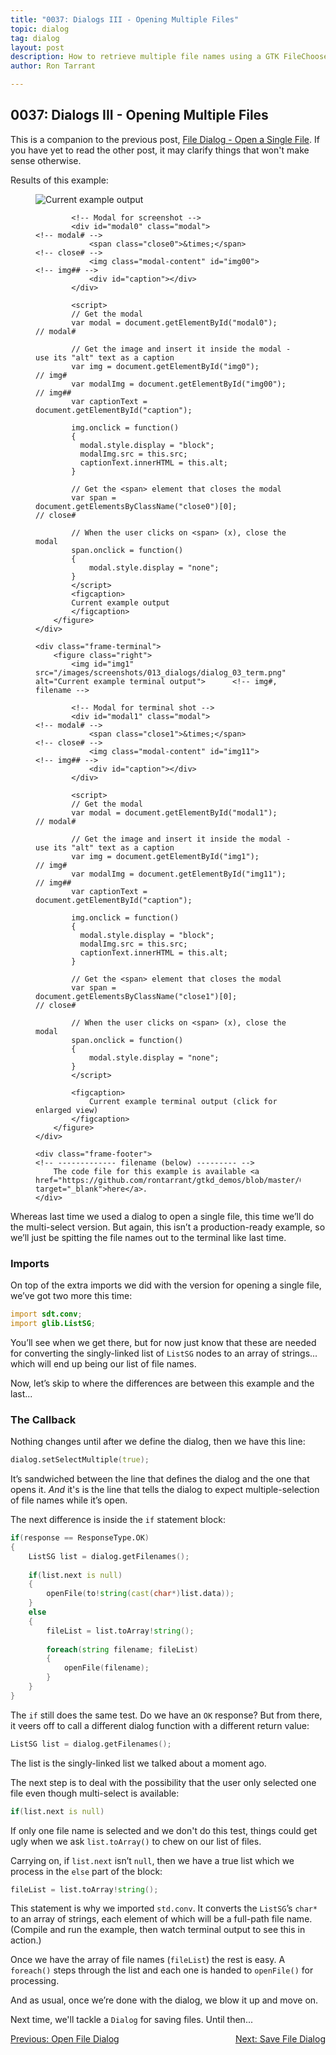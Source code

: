 ```yaml
---
title: "0037: Dialogs III - Opening Multiple Files"
topic: dialog
tag: dialog
layout: post
description: How to retrieve multiple file names using a GTK FileChooserDialog - a D-language tutorial.
author: Ron Tarrant

---
```


## 0037: Dialogs III - Opening Multiple Files

This is a companion to the previous post, [File Dialog - Open a Single File](/2019/05/17/0036-file-open-dialogs.html). If you have yet to read the other post, it may clarify things that won't make sense otherwise. 

<div class="screenshot-frame">
	<div class="frame-header">
		Results of this example:
	</div>
	<div class="frame-screenshot">
		<figure>
			<img id="img0" src="/images/screenshots/013_dialogs/dialog_03.png" alt="Current example output">		<!-- img# -->
			
			<!-- Modal for screenshot -->
			<div id="modal0" class="modal">																	<!-- modal# -->
				<span class="close0">&times;</span>															<!-- close# -->
				<img class="modal-content" id="img00">															<!-- img## -->
				<div id="caption"></div>
			</div>
			
			<script>
			// Get the modal
			var modal = document.getElementById("modal0");														// modal#
			
			// Get the image and insert it inside the modal - use its "alt" text as a caption
			var img = document.getElementById("img0");															// img#
			var modalImg = document.getElementById("img00");													// img##
			var captionText = document.getElementById("caption");

			img.onclick = function()
			{
			  modal.style.display = "block";
			  modalImg.src = this.src;
			  captionText.innerHTML = this.alt;
			}
			
			// Get the <span> element that closes the modal
			var span = document.getElementsByClassName("close0")[0];											// close#
			
			// When the user clicks on <span> (x), close the modal
			span.onclick = function()
			{ 
				modal.style.display = "none";
			}
			</script>
			<figcaption>
			Current example output
			</figcaption>
		</figure>
	</div>

	<div class="frame-terminal">
		<figure class="right">
			<img id="img1" src="/images/screenshots/013_dialogs/dialog_03_term.png" alt="Current example terminal output">		<!-- img#, filename -->

			<!-- Modal for terminal shot -->
			<div id="modal1" class="modal">																				<!-- modal# -->
				<span class="close1">&times;</span>																		<!-- close# -->
				<img class="modal-content" id="img11">																		<!-- img## -->
				<div id="caption"></div>
			</div>
			
			<script>
			// Get the modal
			var modal = document.getElementById("modal1");																	// modal#
			
			// Get the image and insert it inside the modal - use its "alt" text as a caption
			var img = document.getElementById("img1");																		// img#
			var modalImg = document.getElementById("img11");																// img##
			var captionText = document.getElementById("caption");

			img.onclick = function()
			{
			  modal.style.display = "block";
			  modalImg.src = this.src;
			  captionText.innerHTML = this.alt;
			}
			
			// Get the <span> element that closes the modal
			var span = document.getElementsByClassName("close1")[0];														// close#
			
			// When the user clicks on <span> (x), close the modal
			span.onclick = function()
			{ 
				modal.style.display = "none";
			}
			</script>

			<figcaption>
				Current example terminal output (click for enlarged view)
			</figcaption>
		</figure>
	</div>

	<div class="frame-footer">																								<!-- ------------- filename (below) --------- -->
		The code file for this example is available <a href="https://github.com/rontarrant/gtkd_demos/blob/master/013_dialogs/dialog_03_file_open_multiple.d" target="_blank">here</a>.
	</div>
</div>

Whereas last time we used a dialog to open a single file, this time we’ll do the multi-select version. But again, this isn’t a production-ready example, so we’ll just be spitting the file names out to the terminal like last time.

### Imports

On top of the extra imports we did with the version for opening a single file, we’ve got two more this time:

```d
import sdt.conv;
import glib.ListSG;
```

You’ll see when we get there, but for now just know that these are needed for converting the singly-linked list of `ListSG` nodes to an array of strings... which will end up being our list of file names.

Now, let’s skip to where the differences are between this example and the last...

### The Callback

Nothing changes until after we define the dialog, then we have this line:

```d
dialog.setSelectMultiple(true);
```

It’s sandwiched between the line that defines the dialog and the one that opens it. *And* it's is the line that tells the dialog to expect multiple-selection of file names while it’s open.

The next difference is inside the `if` statement block:

```d
if(response == ResponseType.OK)
{
	ListSG list = dialog.getFilenames();
		
	if(list.next is null)
	{
		openFile(to!string(cast(char*)list.data));
	}
	else
	{
		fileList = list.toArray!string();
			
		foreach(string filename; fileList)
		{
			openFile(filename);
		}
	}
}
```

The `if` still does the same test. Do we have an `OK` response? But from there, it veers off to call a different dialog function with a different return value:

```d
ListSG list = dialog.getFilenames();
```

The list is the singly-linked list we talked about a moment ago.

The next step is to deal with the possibility that the user only selected one file even though multi-select is available:

```d
if(list.next is null)
```

If only one file name is selected and we don't do this test, things could get ugly when we ask `list.toArray()` to chew on our list of files.

Carrying on, if `list.next` isn’t `null`, then we have a true list which we process in the `else` part of the block:

```d
fileList = list.toArray!string();
```

This statement is why we imported `std.conv`. It converts the `ListSG`’s `char*` to an array of strings, each element of which will be a full-path file name. (Compile and run the example, then watch terminal output to see this in action.) 

Once we have the array of file names (`fileList`) the rest is easy. A `foreach()` steps through the list and each one is handed to `openFile()` for processing.

And as usual, once we’re done with the dialog, we blow it up and move on.

Next time, we'll tackle a `Dialog` for saving files. Until then...

<div class="blog-nav">
	<div style="float: left;">
		<a href="/2019/05/17/0036-file-open-dialogs.html">Previous: Open File Dialog</a>
	</div>
	<div style="float: right;">
		<a href="/2019/05/24/0038-file-save-dialog.html">Next: Save File Dialog</a>
	</div>
</div>
